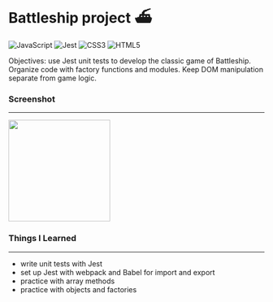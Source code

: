 
# Battleship project ⛴

![JavaScript](https://img.shields.io/badge/javascript-%23323330.svg?style=for-the-badge&logo=javascript&logoColor=%23F7DF1E)&nbsp;![Jest](https://img.shields.io/badge/-jest-%23C21325?style=for-the-badge&logo=jest&logoColor=white)&nbsp;![CSS3](https://img.shields.io/badge/css3-%231572B6.svg?style=for-the-badge&logo=css3&logoColor=white)&nbsp;![HTML5](https://img.shields.io/badge/html5-%23E34F26.svg?style=for-the-badge&logo=html5&logoColor=white)
  

Objectives: use Jest unit tests to develop the classic game of Battleship. Organize code with factory functions and modules. Keep DOM manipulation separate from game logic.  

### Screenshot
-----

<img src="/assets/game.png" height="200px">  

### Things I Learned
-----

- write unit tests with Jest
- set up Jest with webpack and Babel for import and export
- practice with array methods
- practice with objects and factories

